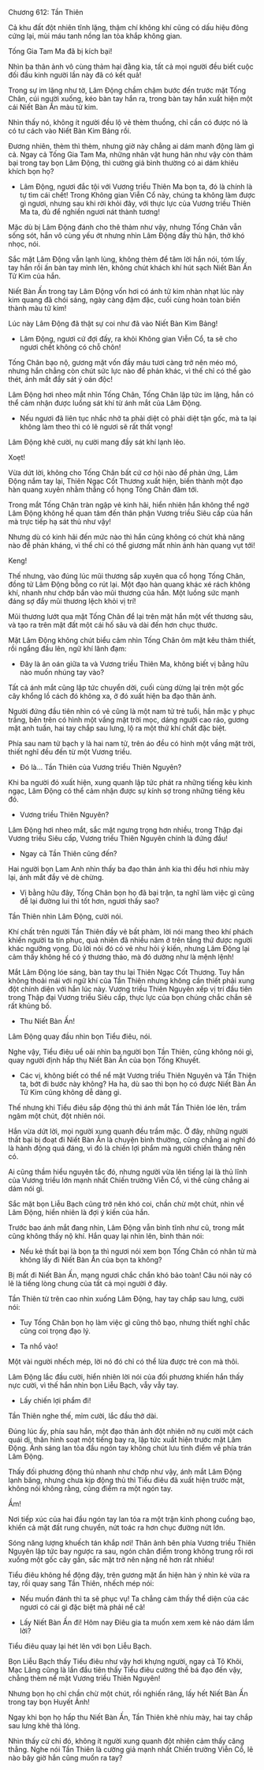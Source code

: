 




Chương 612: Tần Thiên


Cả khu đất đột nhiên tĩnh lặng, thậm chí không khí cũng có dấu hiệu đông cứng lại, mùi máu tanh nồng lan tỏa khắp không gian.

Tống Gia Tam Ma đã bị kích bại!

Nhìn ba thân ảnh vô cùng thảm hại đằng kia, tất cả mọi người đều biết cuộc đối đầu kinh người lần này đã có kết quả!

Trong sự im lặng như tờ, Lâm Động chầm chậm bước đến trước mặt Tống Chân, cúi người xuống, kéo bàn tay hắn ra, trong bàn tay hắn xuất hiện một cái Niết Bàn Ấn màu tử kim.

Nhìn thấy nó, không ít người đều lộ vẻ thèm thuồng, chỉ cần có được nó là có tư cách vào Niết Bàn Kim Bảng rồi.

Đương nhiên, thèm thì thèm, nhưng giờ này chẳng ai dám manh động làm gì cả. Ngay cả Tống Gia Tam Ma, những nhân vật hung hãn như vậy còn thảm bại trong tay bọn Lâm Động, thì cường giả bình thường có ai dám khiêu khích bọn họ?

- Lâm Động, ngươi đắc tội với Vương triều Thiên Ma bọn ta, đó là chính là tự tìm cái chết! Trong Không gian Viễn Cổ này, chúng ta không làm được gì ngươi, nhưng sau khi rời khỏi đây, với thực lực của Vương triều Thiên Ma ta, đủ để nghiền ngươi nát thành tương!

Mặc dù bị Lâm Động đánh cho thê thảm như vậy, nhưng Tống Chân vẫn sống sót, hắn vô cùng yếu ớt nhưng nhìn Lâm Động đầy thù hận, thở khó nhọc, nói.

Sắc mặt Lâm Động vẫn lạnh lùng, không thèm để tâm lời hắn nói, tóm lấy tay hắn rồi ấn bàn tay mình lên, không chút khách khí hút sạch Niết Bàn Ấn Tử Kim của hắn.

Niết Bàn Ấn trong tay Lâm Động vốn hơi có ánh tử kim nhàn nhạt lúc này kim quang đã chói sáng, ngày càng đậm đặc, cuối cùng hoàn toàn biến thành màu tử kim!

Lúc này Lâm Động đã thật sự coi như đã vào Niết Bàn Kim Bảng!

- Lâm Động, ngươi cứ đợi đấy, ra khỏi Không gian Viễn Cổ, ta sẽ cho ngươi chết không có chỗ chôn!

Tống Chân bạo nộ, gương mặt vốn đầy máu tươi càng trở nên méo mó, nhưng hắn chẳng còn chút sức lực nào để phản khác, vì thế chỉ có thể gào thét, ánh mắt đầy sát ý oán độc!

Lâm Động hơi nheo mắt nhìn Tống Chân, Tống Chân lập tức im lặng, hắn có thể cảm nhận được luồng sát khí từ ánh mắt của Lâm Động.

- Nếu ngươi đã liên tục nhắc nhở ta phải diệt cỏ phải diệt tận gốc, mà ta lại không làm theo thì có lẽ ngươi sẽ rất thất vọng!

Lâm Động khẽ cười, nụ cười mang đầy sát khí lạnh lẽo.

Xoẹt!

Vừa dứt lời, không cho Tống Chân bất cứ cơ hội nào để phản ứng, Lâm Động nắm tay lại, Thiên Ngạc Cốt Thương xuất hiện, biến thành một đạo hàn quang xuyên nhằm thẳng cổ họng Tống Chân đâm tới.

Trong mắt Tống Chân tràn ngập vẻ kinh hãi, hiển nhiên hắn không thể ngờ Lâm Động không hề quan tâm đến thân phận Vương triều Siêu cấp của hắn mà trực tiếp hạ sát thủ như vậy!

Nhưng dù có kinh hãi đến mức nào thì hắn cũng không có chút khả năng nào để phản kháng, vì thế chỉ có thể giương mắt nhìn ánh hàn quang vụt tới!

Keng!

Thế nhưng, vào đúng lúc mũi thương sắp xuyên qua cổ họng Tống Chân, đồng tử Lâm Động bỗng co rút lại. Một đạo hàn quang khác xé rách không khí, nhanh như chớp bắn vào mũi thương của hắn. Một luồng sức mạnh đáng sợ đẩy mũi thương lệch khỏi vị trí!

Mũi thương lướt qua mặt Tống Chân để lại trên mặt hắn một vết thương sâu, và tạo ra trên mặt đất một cái hố sâu và dài đến hơn chục thước.

Mặt Lâm Động không chút biểu cảm nhìn Tống Chân ôm mặt kêu thảm thiết, rồi ngẩng đầu lên, ngữ khí lãnh đạm:

- Đây là ân oán giữa ta và Vương triều Thiên Ma, không biết vị bằng hữu nào muốn nhúng tay vào?

Tất cả ánh mắt cũng lập tức chuyển dời, cuối cùng dừng lại trên một gốc cây khổng lồ cách đó không xa, ở đó xuất hiện ba đạo thân ảnh.

Người đứng đầu tiên nhìn có vẻ cũng là một nam tử trẻ tuổi, hắn mặc y phục trắng, bên trên có hình một vầng mặt trời mọc, dáng người cao ráo, gương mặt anh tuấn, hai tay chắp sau lưng, lộ ra một thứ khí chất đặc biệt.

Phía sau nam tử bạch y là hai nam tử, trên áo đều có hình một vầng mặt trời, thiết nghĩ đều đến từ một Vương triều.

- Đó là… Tần Thiên của Vương triều Thiên Nguyên?

Khi ba người đó xuất hiện, xung quanh lập tức phát ra những tiếng kêu kinh ngạc, Lâm Động có thể cảm nhận được sự kính sợ trong những tiếng kêu đó.

- Vương triều Thiên Nguyên?

Lâm Động hơi nheo mắt, sắc mặt ngưng trọng hơn nhiều, trong Thập đại Vương triều Siêu cấp, Vương triều Thiên Nguyên chính là đứng đầu!

- Ngay cả Tần Thiên cũng đến?

Hai người bọn Lam Anh nhìn thấy ba đạo thân ảnh kia thì đều hơi nhíu mày lại, ánh mắt đầy vẻ dè chừng.

- Vị bằng hữu đây, Tống Chân bọn họ đã bại trận, ta nghĩ làm việc gì cũng để lại đường lui thì tốt hơn, ngươi thấy sao?

Tần Thiên nhìn Lâm Động, cười nói.

Khí chất trên người Tần Thiên đầy vẻ bất phàm, lời nói mang theo khí phách khiến người ta tín phục, quả nhiên đã nhiều năm ở trên tầng thứ được người khác ngưỡng vọng. Dù lời nói đó có vẻ như hỏi ý kiến, nhưng Lâm Động lại cảm thấy không hề có ý thương thảo, mà đó dường như là mệnh lệnh!

Mắt Lâm Động lóe sáng, bàn tay thu lại Thiên Ngạc Cốt Thương. Tuy hắn không thoải mái với ngữ khí của Tần Thiên nhưng không cần thiết phải xung đột chính diện với hắn lúc này. Vương triều Thiên Nguyên xếp vị trí đầu tiên trong Thập đại Vương triều Siêu cấp, thực lực của bọn chúng chắc chắn sẽ rất khủng bố.

- Thu Niết Bàn Ấn!

Lâm Động quay đầu nhìn bọn Tiểu điêu, nói.

Nghe vậy, Tiểu điêu uể oải nhìn ba người bọn Tần Thiên, cũng không nói gì, quay người định hấp thụ Niết Bàn Ấn của bọn Tống Khuyết.

- Các vị, không biết có thể nể mặt Vương triều Thiên Nguyên và Tần Thiên ta, bớt đi bước này không? Ha ha, dù sao thì bọn họ có được Niết Bàn Ấn Tử Kim cũng không dễ dàng gì.

Thế nhưng khi Tiểu điêu sắp động thủ thì ánh mắt Tần Thiên lóe lên, trầm ngâm một chút, đột nhiên nói.

Hắn vừa dứt lời, mọi người xung quanh đều trầm mặc. Ở đây, những người thất bại bị đoạt đi Niết Bàn Ấn là chuyện bình thường, cũng chẳng ai nghĩ đó là hành động quá đáng, vì đó là chiến lợi phẩm mà người chiến thắng nên có.

Ai cũng thầm hiểu nguyên tắc đó, nhưng người vừa lên tiếng lại là thủ lĩnh của Vương triều lớn mạnh nhất Chiến trường Viễn Cổ, vì thế cũng chẳng ai dám nói gì.

Sắc mặt bọn Liễu Bạch cũng trở nên khó coi, chần chừ một chút, nhìn về Lâm Động, hiển nhiên là đợi ý kiến của hắn.

Trước bao ánh mắt đang nhìn, Lâm Động vẫn bình tĩnh như cũ, trong mắt cũng không thấy nộ khí. Hắn quay lại nhìn lên, bình thản nói:

- Nếu kẻ thất bại là bọn ta thì ngươi nói xem bọn Tống Chân có nhân từ mà không lấy đi Niết Bàn Ấn của bọn ta không?

Bị mất đi Niết Bàn Ấn, mạng ngươi chắc chắn khó bảo toàn! Câu nói này có lẽ là tiếng lòng chung của tất cả mọi người ở đây.

Tần Thiên từ trên cao nhìn xuống Lâm Động, hay tay chắp sau lưng, cười nói:

- Tuy Tống Chân bọn họ làm việc gì cũng thô bạo, nhưng thiết nghĩ chắc cũng coi trọng đạo lý.

- Ta nhổ vào!

Một vài người nhếch mép, lời nó đó chỉ có thể lừa được trẻ con mà thôi.

Lâm Động lắc đầu cười, hiển nhiên lời nói của đối phương khiến hắn thấy nực cười, vì thế hắn nhìn bọn Liễu Bạch, vẫy vẫy tay.

- Lấy chiến lợi phẩm đi!

Tần Thiên nghe thế, mỉm cười, lắc đầu thở dài.

Đúng lúc ấy, phía sau hắn, một đạo thân ảnh đột nhiên nở nụ cười một cách quái dị, thân hình soạt một tiếng bay ra, lập tức xuất hiện trước mặt Lâm Động. Ánh sáng lan tỏa đầu ngón tay không chút lưu tình điểm về phía trán Lâm Động.

Thấy đối phương động thủ nhanh như chớp như vậy, ánh mắt Lâm Động lạnh băng, nhưng chưa kịp động thủ thì Tiểu điêu đã xuất hiện trước mặt, không nói không rằng, cũng điểm ra một ngón tay.

Ầm!

Nơi tiếp xúc của hai đầu ngón tay lan tỏa ra một trận kình phong cuồng bạo, khiến cả mặt đất rung chuyển, nứt toác ra hơn chục đường nứt lớn.

Sóng năng lượng khuếch tán khắp nơi! Thân ảnh bên phía Vương triều Thiên Nguyên lập tức bay ngược ra sau, ngón chân điểm trong không trung rồi rơi xuống một gốc cây gần, sắc mặt trở nên nặng nề hơn rất nhiều!

Tiểu điêu không hề động đậy, trên gương mặt ẩn hiện hàn ý nhìn kẻ vừa ra tay, rồi quay sang Tần Thiên, nhếch mép nói:

- Nếu muốn đánh thì ta sẽ phục vụ! Ta chẳng cảm thấy thể diện của các ngươi có cái gì đặc biệt mà phải nể cả!

- Lấy Niết Bàn Ấn đi! Hôm nay Điêu gia ta muốn xem xem kẻ náo dám lắm lời?

Tiểu điêu quay lại hét lên với bọn Liễu Bạch.

Bọn Liễu Bạch thấy Tiểu điêu như vậy hơi khựng người, ngay cả Tô Khôi, Mạc Lăng cũng là lần đầu tiên thấy Tiểu điêu cường thế bá đạo đến vậy, chẳng thèm nể mặt Vương triều Thiên Nguyên!

Nhưng bọn họ chỉ chần chừ một chút, rồi nghiến răng, lấy hết Niết Bàn Ấn trong tay bọn Huyết Ảnh!

Ngay khi bọn họ hấp thu Niết Bàn Ấn, Tần Thiên khẽ nhíu mày, hai tay chắp sau lưng khẽ thả lỏng.

Nhìn thấy cử chỉ đó, không ít người xung quanh đột nhiên cảm thấy căng thẳng. Nghe nói Tần Thiên là cường giả mạnh nhất Chiến trường Viễn Cổ, lẽ nào bây giờ hắn cũng muốn ra tay?




